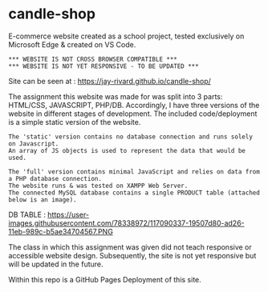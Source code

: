 # candle-shop

E-commerce website created as a school project, tested exclusively on Microsoft Edge & created on VS Code.

	*** WEBSITE IS NOT CROSS BROWSER COMPATIBLE ***
	*** WEBSITE IS NOT YET RESPONSIVE - TO BE UPDATED ***
	
Site can be seen at : https://jay-rivard.github.io/candle-shop/

The assignment this website was made for was split into 3 parts: HTML/CSS, JAVASCRIPT, PHP/DB. 
Accordingly, I have three versions of the website in different stages of development.
The included code/deployment is a simple static version of the website.

	The 'static' version contains no database connection and runs solely on Javascript.
	An array of JS objects is used to represent the data that would be used. 
	
	The 'full' version contains minimal JavaScript and relies on data from a PHP database connection.
	The website runs & was tested on XAMPP Web Server.
	The connected MySQL database contains a single PRODUCT table (attached below is an image).
		
DB TABLE : https://user-images.githubusercontent.com/78338972/117090337-19507d80-ad26-11eb-989c-b5ae34704567.PNG 
	
The class in which this assignment was given did not teach responsive or accessible website design. Subsequently, the site is not yet responsive but will be updated in the future.

Within this repo is a GitHub Pages Deployment of this site.
	
